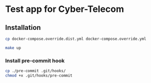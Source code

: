 # Test app for Cyber-Telecom

## Installation
```bash
cp docker-compose.override.dist.yml docker-compose.override.yml

make up
```

### Install pre-commit hook
```bash
cp ./pre-commit .git/hooks/
chmod +x .git/hooks/pre-commit
```
